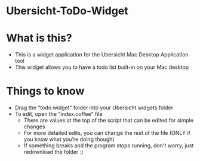 # Ubersicht-ToDo-Widget

# What is this? 
  * This is a widget application for the Ubersicht Mac Desktop Application tool
  * This widget allows you to have a todo list built-in on your Mac desktop 
 
# Things to know
  * Drag the "todo.widget" folder into your Ubersicht widgets folder
  * To edit, open the "index.coffee" file
    * There are values at the top of the script that can be edited for simple changes 
    * For more detailed edits, you can change the rest of the file (ONLY if you know what you're doing though)
    * If something breaks and the program stops running, don't worry, just redownload the folder :)
